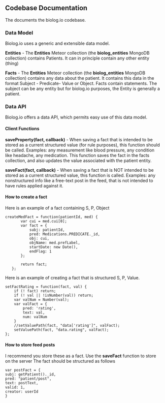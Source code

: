 ## Codebase Documentation

The documents the biolog.io codebase.

### Data Model
Biolog.io uses a generic and extensible data model.

**Entities** - The **Entities** Meteor collection (the  **biolog_entities** MongoDB collection) contains Patients.
It can in principle contain any other entity (thing)

**Facts** - The **Entities** Meteor collection (the  **biolog_entities** MongoDB collection) contains any data about the patient.  It contains this data in the format Subject - Predicate- Value or Object.
Facts contain statements.  The subject can be any entity but for biolog.io purposes, the Entity is generally a patient.

### Data API
Biolog.io offers a data API, which permits easy use of this data model.

#### Client Functions
**saveProperty(fact, callback)** - When saving a fact that is intended to be stored as a current structured value (for rule purposes), this function should be called.
Examples: any measurement like blood pressure, any condition like headache, any medication.
This function saves the fact in the facts collection, and also updates the value associated with the patient entity.

**saveFact(fact, callback)** - When saving a fact that is NOT intended to be stored as a current structured value, this function is called.
Examples: any nonstructured info like a free-text post in the feed, that is not intended to have rules applied against it.

#### How to create a fact
Here is an example of a fact containing S, P, Object

```
createMedFact = function(patientId, med) {
       var cui = med.cui[0];
       var fact = {
           subj: patientId,
           pred: Medications.PREDICATE._id,
           obj: cui,
           objName: med.prefLabel,
           startDate: new Date(),
           endFlag: 1
       };

       return fact;
   };
```

Here is an example of creating a fact that is structured S, P, Value.

```
setFactRating = function(fact, val) {
    if (! fact) return;
    if (! val || !isNumber(val)) return;
    var valNum = Number(val);
    var valFact = {
        pred: 'rating',
        text: val,
        num: valNum
    }
    //setValuePath(fact, "data['rating']", valFact);
    setValuePath(fact, "data.rating", valFact);
};
```

#### How to store feed posts
I recommend you store these as a fact.  Use the **saveFact** function to store on the server
The fact should be structured as follows

```
var postFact = {
subj: getPatient()._id,
pred: "patient/post",
text: postText,
valid: 1,
creator: userId
}

